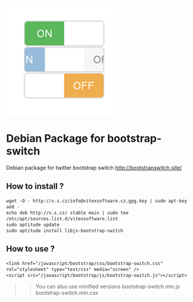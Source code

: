 ![Preview](https://raw.githubusercontent.com/Vitexus/libjs-bootstrap-switch/master/project-logo.png)

Debian Package for bootstrap-switch
===================================

Debian package for twitter bootstrap switch http://bootstrapswitch.site/



## How to install ?

    wget -O - http://v.s.cz/info@vitexsoftware.cz.gpg.key | sudo apt-key add -
    echo deb http://v.s.cz/ stable main | sudo tee /etc/apt/sources.list.d/vitexsoftware.list
    sudo aptitude update
    sudo aptitude install libjs-bootstrap-switch

## How to use ?

    <link href="/javascript/bootstrap/css/bootstrap-switch.css" rel="stylesheet" type="text/css" media="screen" />
    <script src="/javascript/bootstrap/js/bootstrap-switch.js"></script>

>>You can also use minified versions bootstrap-switch.min.js bootstrap-switch.min.css

